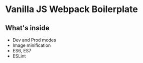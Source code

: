 # Vanilla JS Webpack Boilerplate

## What's inside

- Dev and Prod modes
- Image minification
- ES6, ES7
- ESLint
